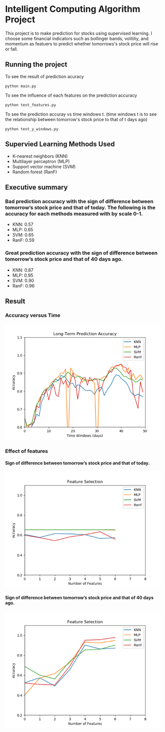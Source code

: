 # Intelligent Computing Algorithm Project

This project is to make prediction for stocks using supervised learning. I choose some financial indicators such as bollinger bands, volitiliy, and momentum as featuers to predict whether tomorrows's stock price will rise or fall.

## Running the project

To see the result of prediction acuracy
```
python main.py
```

To see the influence of each features on the prediction accuracy
```
python test_features.py
```

To see the prediction accuray vs time windows t. (time windows t is to see the relationship between tomorrow's stock price to that of t days ago)
```
python test_y_windows.py
```

## Supervied Learning Methods Used

* K-nearest neighbors (KNN)
* Multilayer perceptron (MLP)
* Support vector machine (SVM)
* Random forest (RanF)

## Executive summary

### Bad prediction accuracy with the sign of difference between tomorrow’s stock price and that of today. The following is the accuracy for each methods measured with by scale 0-1.

* KNN: 0.57
* MLP: 0.65
* SVM: 0.65
* RanF: 0.59

### Great prediction accuracy with the sign of difference between tomorrow’s stock price and that of 40 days ago.

* KNN: 0.87
* MLP: 0.95
* SVM: 0.90
* RanF: 0.96

## Result

### Accuracy versus Time 

![Image](https://github.com/LukeLinn/ICA_project/blob/master/result_pictures/test_y_windows.png)

### Effect of features

#### Sign of difference between tomorrow’s stock price and that of today.
![Image](https://github.com/LukeLinn/ICA_project/blob/master/result_pictures/test_features_0.png)

#### Sign of difference between tomorrow’s stock price and that of 40 days ago.
![Image](https://github.com/LukeLinn/ICA_project/blob/master/result_pictures/test_features_40.png)